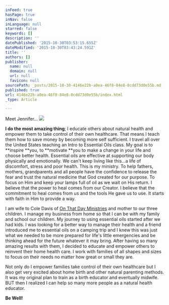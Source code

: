 ```yaml
---
inFeed: true
hasPage: true
inNav: false
inLanguage: null
starred: false
keywords: []
description: ''
datePublished: '2015-10-30T03:53:15.655Z'
dateModified: '2015-10-30T03:43:24.591Z'
title: ''
authors: []
publisher:
  name: null
  domain: null
  url: null
  favicon: null
sourcePath: _posts/2015-10-30-4146e22b-a0ea-46f8-84e8-0cdd73d0e55b.md
published: true
url: 4146e22b-a0ea-46f8-84e8-0cdd73d0e55b/index.html
_type: Article

---
```

Meet Jennifer...
![](https://the-grid-user-content.s3-us-west-2.amazonaws.com/9e214bda-c360-482d-b2b5-19e9ef29eeda.jpg)

**I do the most amazing thing**; I educate others about natural health and empower them to take control of their own healthcare.  That means I teach them how to save money by becoming more self sufficient.   I travel all over the United States teaching an Intro to Essential Oils class.  My goal is to **inspire **you, to **motivate **you to make a change in your life and choose better health. Essential oils are effective at supporting our body physically and emotionally. We can't keep living like this...a life of discomfort, stress and poor health. This is my ministry. To help fathers, mothers, grandparents and all people have the confidence to release the fear and trust the natural medicine that God created for our purpose. To focus on Him and keep your lamps full of oil as we wait on His return. I believe that the power to heal comes from our Creator. I believe that the commitment to heal comes from us and the tools He gave us to use. It starts with faith in Him to provide a way.

I am wife to Cole Davis of [On That Day Ministries][0] and mother to our three children. I manage my business from home so that I can be with my family and school our children. My journey to using essential oils started after we had kids. I was looking for a better way to manage their health and a friend introduced me to essential oils on a camping trip and I knew this was just what we needed to be more prepared for life's little emergencies and be thinking ahead for the future whatever it may bring. After having so many amazing results with them, I decided to educate and empower others to reinvent their home health care. I work with families of all shapes and sizes to focus on their needs no matter how great or small they are.

Not only do I empower families take control of their own healthcare but I also get very excited about home birth and other natural parenting methods.  It was my original plan to train as a birth educator and eventually midwife.  BUT then I realized I can help so many more people as a natural health educator.

**Be Well!**

[0]: http://www.onthatday.org/